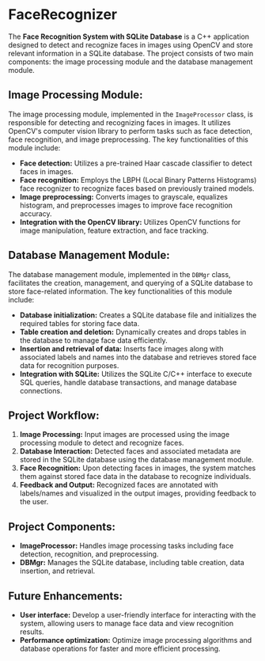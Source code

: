 # FaceRecognizer

The **Face Recognition System with SQLite Database** is a C++ application designed to detect and recognize faces in images using OpenCV and store relevant information in a SQLite database. The project consists of two main components: the image processing module and the database management module.

## Image Processing Module:
The image processing module, implemented in the `ImageProcessor` class, is responsible for detecting and recognizing faces in images. It utilizes OpenCV's computer vision library to perform tasks such as face detection, face recognition, and image preprocessing. The key functionalities of this module include:

- **Face detection:** Utilizes a pre-trained Haar cascade classifier to detect faces in images.
- **Face recognition:** Employs the LBPH (Local Binary Patterns Histograms) face recognizer to recognize faces based on previously trained models.
- **Image preprocessing:** Converts images to grayscale, equalizes histogram, and preprocesses images to improve face recognition accuracy.
- **Integration with the OpenCV library:** Utilizes OpenCV functions for image manipulation, feature extraction, and face tracking.

## Database Management Module:
The database management module, implemented in the `DBMgr` class, facilitates the creation, management, and querying of a SQLite database to store face-related information. The key functionalities of this module include:

- **Database initialization:** Creates a SQLite database file and initializes the required tables for storing face data.
- **Table creation and deletion:** Dynamically creates and drops tables in the database to manage face data efficiently.
- **Insertion and retrieval of data:** Inserts face images along with associated labels and names into the database and retrieves stored face data for recognition purposes.
- **Integration with SQLite:** Utilizes the SQLite C/C++ interface to execute SQL queries, handle database transactions, and manage database connections.

## Project Workflow:
1. **Image Processing:** Input images are processed using the image processing module to detect and recognize faces.
2. **Database Interaction:** Detected faces and associated metadata are stored in the SQLite database using the database management module.
3. **Face Recognition:** Upon detecting faces in images, the system matches them against stored face data in the database to recognize individuals.
4. **Feedback and Output:** Recognized faces are annotated with labels/names and visualized in the output images, providing feedback to the user.

## Project Components:
- **ImageProcessor:** Handles image processing tasks including face detection, recognition, and preprocessing.
- **DBMgr:** Manages the SQLite database, including table creation, data insertion, and retrieval.

## Future Enhancements:
- **User interface:** Develop a user-friendly interface for interacting with the system, allowing users to manage face data and view recognition results.
- **Performance optimization:** Optimize image processing algorithms and database operations for faster and more efficient processing. 
